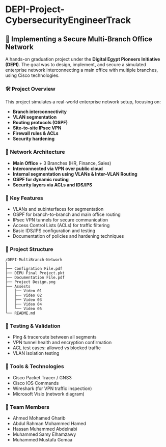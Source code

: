# DEPI-Project-CybersecurityEngineerTrack
## 📡 Implementing a Secure Multi-Branch Office Network

A hands-on graduation project under the **Digital Egypt Pioneers Initiative (DEPI)**. The goal was to design, implement, and secure a simulated enterprise network interconnecting a main office with multiple branches, using Cisco technologies.

### 🛠️ Project Overview
This project simulates a real-world enterprise network setup, focusing on:
* **Branch interconnectivity**
* **VLAN segmentation**
* **Routing protocols (OSPF)**
* **Site-to-site IPsec VPN**
* **Firewall rules & ACLs**
* **Security hardening**

### 🧩 Network Architecture
* **Main Office** + 3 Branches (HR, Finance, Sales)
* **Interconnected via VPN over public cloud**
* **Internal segmentation using VLANs & Inter-VLAN Routing**
* **OSPF for dynamic routing**
* **Security layers via ACLs and IDS/IPS**


### 🔐 Key Features
* VLANs and subinterfaces for segmentation
* OSPF for branch-to-branch and main office routing
* IPsec VPN tunnels for secure communication
* Access Control Lists (ACLs) for traffic filtering
* Basic IDS/IPS configuration and testing
* Documentation of policies and hardening techniques


### 📁 Project Structure

```
/DEPI-MultiBranch-Network
│
├── Configration File.pdf
├── DEPU Final Project.pkt
├── Documentation File.pdf
├── Project Design.png
├── Assests
│   ├── Video 01
│   ├── Video 02
│   ├── Video 03
│   ├── Video 04
│   └── Video 05
└── README.md
```

### 🧪 Testing & Validation
* Ping & traceroute between all segments
* VPN tunnel health and encryption confirmation
* ACL test cases: allowed vs blocked traffic
* VLAN isolation testing


### 📌 Tools & Technologies
* Cisco Packet Tracer / GNS3
* Cisco IOS Commands
* Wireshark (for VPN traffic inspection)
* Microsoft Visio (network diagram)

### 👨 Team Members
* Ahmed Mohamed Gharib
* Abdul Rahman Mohammed Hamed
* Hassan Muhammed Abdelnabi
* Muhammed Samy Elhamzawy
* Muhammed Mustafa Gomaa
